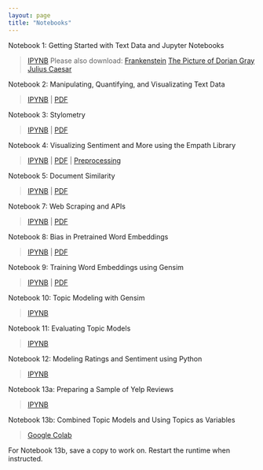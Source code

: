 ```yaml
---
layout: page
title: "Notebooks"
---
```


Notebook 1: Getting Started with Text Data and Jupyter Notebooks <br>
> [IPYNB](notebooks/notebook1_getting_started_with_text_data_and_jupyter_notebooks.ipynb)
> Please also download:
> [Frankenstein](notebooks/frankenstein.txt)
> [The Picture of Dorian Gray](notebooks/picture_of_dorian_gray.txt)
> [Julius Caesar](notebooks/julius_caesar.txt)

Notebook 2: Manipulating, Quantifying, and Visualizating Text Data <br>
> [IPYNB](notebooks/soc128d_notebook_2_manipulating_quantifying_visualizing_text_data.ipynb) \| [PDF](soc128d_notebook_2_manipulating_quantifying_visualizing_text_data.pdf) <br>

Notebook 3: Stylometry <br>
> [IPYNB](notebooks/soc128d_notebook_3_stylometry.ipynb) \| [PDF](notebooks/soc128d_notebook_3_stylometry.pdf) <br>

Notebook 4: Visualizing Sentiment and More using the Empath Library <br>
> [IPYNB](notebooks/soc128d_notebook_4_visualizing_sentiment_and_more_using_the_empath_library.ipynb) \| [PDF](notebooks/soc128d_notebook_4_visualizing_sentiment_and_more_using_the_empath_library.pdf) \| [Preprocessing](notebooks/soc128d_preprocessing_corpus_for_notebook4.ipynb) <br>

Notebook 5: Document Similarity <br>
> [IPYNB](notebooks/soc128d_notebook_5_document_similarity.ipynb) \| [PDF](notebooks/soc128d_notebook_5_document_similarity.pdf)

Notebook 7: Web Scraping and APIs <br>
> [IPYNB](notebooks/soc128d_notebook_7_webscraping_and_APIs.ipynb) \| [PDF](notebooks/soc128d_notebook_7_webscraping_and_APIs.pdf)

Notebook 8: Bias in Pretrained Word Embeddings <br>
> [IPYNB](notebooks/soc128d_notebook_8_bias_in_pretrained_word_embeddings.ipynb) \| [PDF](notebooks/soc128d_notebook_8_bias_in_pretrained_word_embeddings.pdf)

Notebook 9: Training Word Embeddings using Gensim <br>
> [IPYNB](notebooks/soc128d_notebook_9_training_word_embeddings.ipynb) \| [PDF](notebooks/soc128d_notebook_9_training_word_embeddings.pdf)

Notebook 10: Topic Modeling with Gensim <br>
> [IPYNB](notebooks/soc128d_notebook_10_topic_modeling_with_gensim.ipynb)

Notebook 11: Evaluating Topic Models
> [IPYNB](notebooks/soc128d_notebook11_evaluating_topic_models.ipynb)

Notebook 12: Modeling Ratings and Sentiment using Python
> [IPYNB](notebooks/soc128d_notebook_12_modeling_ratings_and_sentiment_using_python.ipynb)

Notebook 13a: Preparing a Sample of Yelp Reviews
> [IPYNB](notebooks/soc128d_notebook_13a_preparing_a_sample_of_yelp_reviews.ipynb)

Notebook 13b: Combined Topic Models and Using Topics as Variables
> [Google Colab](https://colab.research.google.com/drive/1FnAVL3BLBrYpJnO80jmrnneNlgaLMkjp?usp=sharing)

For Notebook 13b, save a copy to work on. Restart the runtime when instructed. 

